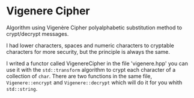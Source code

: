 # Vigenere Cipher
Algorithm using Vigenère Cipher polyalphabetic substitution method to crypt/decrypt messages.

I had lower characters, spaces and numeric characters to cryptable characters for more security, but the principle is always the same.

I writed a functor called VigenereCipher in the file 'vigenere.hpp' you can use it with the `std::transform` algorithm to crypt each character of a collection of `char`. There are two functions in the same file, `Vigenere::encrypt` and `Vigenere::decrypt` which will do it for you whith `std::string`.
